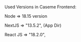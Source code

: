 Used Versions in Caseme Frontend:

Node => 18.15 version

NextJS => "13.5.2", (App Dir)

React JS => "18.2.0",
